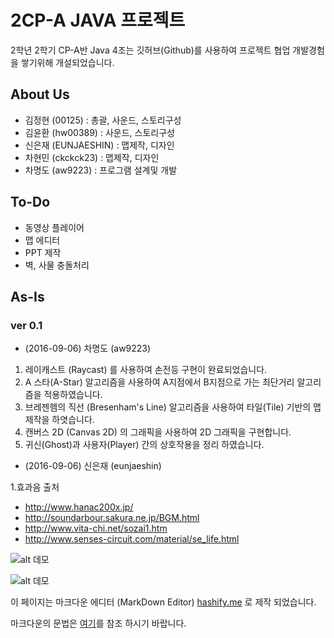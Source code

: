 # 2CP-A JAVA 프로젝트

2학년 2학기 CP-A반 Java 4조는 깃허브(Github)를 사용하여 프로젝트 협업 개발경험을 쌓기위해 개설되었습니다.

## About Us

- 김정현 (00125) : 총괄, 사운드, 스토리구성
- 김윤환 (hw00389) : 사운드, 스토리구성
- 신은재 (EUNJAESHIN) : 맵제작, 디자인
- 차현민 (ckckck23) : 맵제작, 디자인
- 차명도 (aw9223) : 프로그램 설계및 개발

## To-Do
- 동영상 플레이어
- 맵 에디터
- PPT 제작
- 벽, 사물 충돌처리

## As-Is

### ver 0.1
 - (2016-09-06) 차명도 (aw9223)
1. 레이캐스트 (Raycast) 를 사용하여 손전등 구현이 완료되었습니다.
1. A 스타(A-Star) 알고리즘을 사용하여 A지점에서 B지점으로 가는 최단거리 알고리즘을 적용하였습니다.
1. 브레젠헴의 직선 (Bresenham's Line) 알고리즘을 사용하여 타일(Tile) 기반의 맵 제작을 하엿습니다.
1. 캔버스 2D (Canvas 2D) 의 그래픽을 사용하여 2D 그래픽을 구현합니다.
1. 귀신(Ghost)과 사용자(Player) 간의 상호작용을 정리 하였습니다.

 - (2016-09-06) 신은재 (eunjaeshin)
 
 1.효과음 출처
  - http://www.hanac200x.jp/           
  - http://soundarbour.sakura.ne.jp/BGM.html
  - http://www.vita-chi.net/sozai1.htm
  - http://www.senses-circuit.com/material/se_life.html


![alt 데모](https://github.com/2016-yeung-jin-cpa/kr.ac.yeungjin.2cpa.java4/blob/master/demo/v0.2.gif?raw=true)

![alt 데모](https://github.com/2016-yeung-jin-cpa/kr.ac.yeungjin.2cpa.java4/blob/master/demo/v0.3.gif?raw=true)

이 페이지는 마크다운 에디터 (MarkDown Editor) [hashify.me](http://hashify.me/) 로 제작 되었습니다.

마크다운의 문법은 [여기](https://namu.wiki/w/%EB%A7%88%ED%81%AC%EB%8B%A4%EC%9A%B4#s-2)를 참조 하시기 바랍니다.


